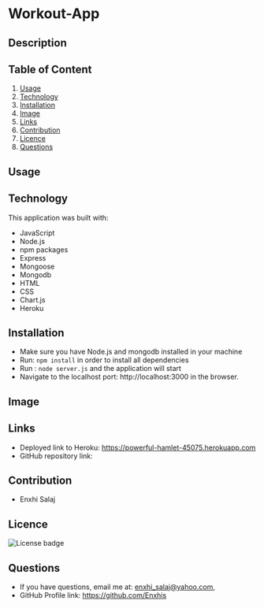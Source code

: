 # Workout-App

## Description

## Table of Content
  1.  [Usage](#usage)
  2.  [Technology](#technology)
  3.  [Installation](#installation)
  4.  [Image](#image)
  5.  [Links](#links)
  6.  [Contribution](#contribution)
  7.  [Licence](#licence)
  8.  [Questions](#questions)
  
  ## Usage
  
  ## Technology
  This application was built with:
  * JavaScript
  * Node.js
  * npm packages
  * Express
  * Mongoose 
  * Mongodb
  * HTML
  * CSS
  * Chart.js
  * Heroku
  
  ## Installation
   * Make sure you have Node.js and mongodb installed in your machine
   * Run: ```npm install``` in order to install all dependencies 
   * Run : ```node server.js``` and the application will start 
   * Navigate to the localhost port: http://localhost:3000 in the browser.
  
  ## Image
  
  ## Links
   * Deployed link to Heroku: https://powerful-hamlet-45075.herokuapp.com
   * GitHub repository link:  
  
  ## Contribution
   * Enxhi Salaj
  
  ## Licence
   ![License badge](https://img.shields.io/badge/license-MIT-green)
  
  ## Questions
   * If you have questions, email me at: enxhi_salaj@yahoo.com,
   * GitHub Profile link: https://github.com/Enxhis
